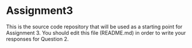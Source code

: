 # Assignment3

This is the source code repository that will be used as a starting point for Assignment 3. You should edit this file (README.md) in order to write your responses for Question 2.

